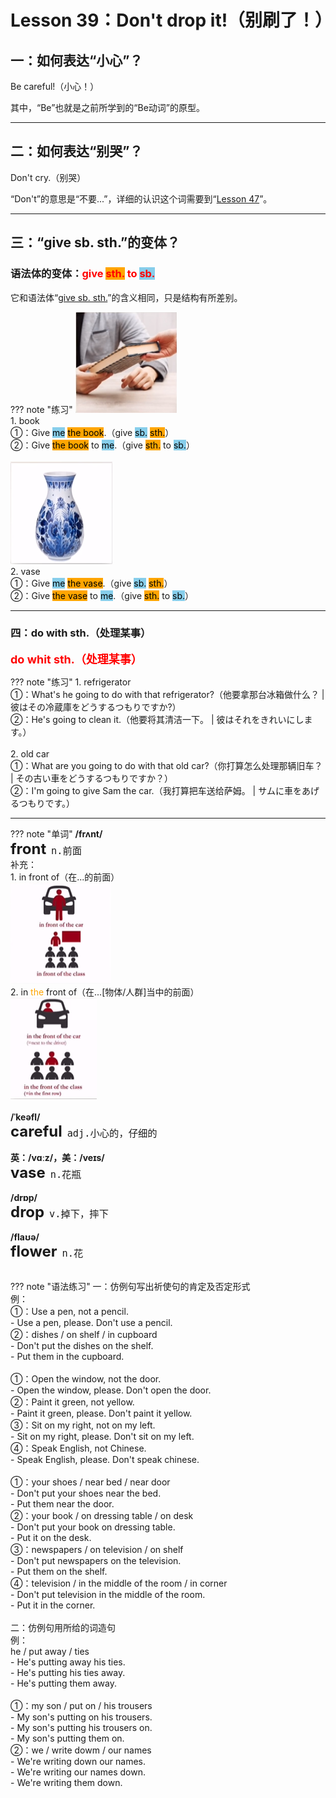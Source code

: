 # Lesson 39：Don't drop it!（别刷了！）


## 一：如何表达“小心”？

Be careful!（小心！）

其中，“Be”也就是之前所学到的“Be动词”的原型。


---
## 二：如何表达“别哭”？

Don't cry.（别哭）

“Don't”的意思是“不要...”，详细的认识这个词需要到“[Lesson 47](./Lesson-47.md)”。


---
## 三：“give sb. sth.”的变体？

### 语法体的变体：<font color=red>give <font style="background-color: orange">sth.</font> to <font style="background-color: skyblue">sb.</font></font>

它和语法体“[give sb. sth.](./Lesson-21.md#give-sb-sth)”的含义相同，只是结构有所差别。

??? note "练习"
    ![](../img/Frist/Lesson-39/Lesson-39_03.png)<br>
    1. book<br>
    ①：Give <font style="background-color: skyblue" color=black>me</font> <font style="background-color: orange" color=black>the book</font>.（give <font style="background-color: skyblue" color=black>sb.</font> <font style="background-color: orange" color=black>sth.</font>）<br>
    ②：Give <font style="background-color: orange" color=black>the book</font> to <font style="background-color: skyblue" color=black>me</font>.（give <font style="background-color: orange" color=black>sth.</font> to <font style="background-color: skyblue" color=black>sb.</font>）<br>
    <br>
    ![](../img/Frist/Lesson-39/Lesson-39_04.png)<br>
    2. vase<br>
    ①：Give <font style="background-color: skyblue" color=black>me</font> <font style="background-color: orange" color=black>the vase</font>.（give <font style="background-color: skyblue" color=black>sb.</font> <font style="background-color: orange" color=black>sth.</font>）<br>
    ②：Give <font style="background-color: orange" color=black>the vase</font> to <font style="background-color: skyblue" color=black>me</font>.（give <font style="background-color: orange" color=black>sth.</font> to <font style="background-color: skyblue" color=black>sb.</font>）<br>


---
### 四：do with sth.（处理某事）

<font color=red size=4>**do whit sth.（处理某事）**</font>

??? note "练习"
    1. refrigerator<br>
    ①：What's he going to do with that refrigerator?（他要拿那台冰箱做什么？ | 彼はその冷蔵庫をどうするつもりですか?）<br>
    ②：He's going to clean it.（他要将其清洁一下。 | 彼はそれをきれいにします。）<br>
    <br>
    2. old car<br>
    ①：What are you going to do with that old car?（你打算怎么处理那辆旧车？ | その古い車をどうするつもりですか？）<br>
    ②：I'm going to give Sam the car.（我打算把车送给萨姆。 | サムに車をあげるつもりです。）<br>


---
??? note "单词"
    **/frʌnt/**<br>
    <font size=5>**front**</font>&nbsp;&nbsp;<font size=4>`n.前面`</font><br>
    补充：<br>
    1. in front of（在...的前面）<br>
    ![](../img/Frist/Lesson-39/Lesson-39_01.png)<br>
    2. in <font color=orange>the</font> front of（在...[物体/人群]当中的前面）<br>
    ![](../img/Frist/Lesson-39/Lesson-39_02.png)<br>
    <br>
    **/ˈkeəfl/**<br>
    <font size=5>**careful**</font>&nbsp;&nbsp;<font size=4>`adj.小心的，仔细的`</font><br>
    <br>
    **英：/vɑːz/，美：/veɪs/**<br>
    <font size=5>**vase**</font>&nbsp;&nbsp;<font size=4>`n.花瓶`</font><br>
    <br>
    **/drɒp/**<br>
    <font size=5>**drop**</font>&nbsp;&nbsp;<font size=4>`v.掉下，摔下`</font><br>
    <br>
    **/flaʊə/**<br>
    <font size=5>**flower**</font>&nbsp;&nbsp;<font size=4>`n.花`</font><br>
    <br>


??? note "语法练习"
    一：仿例句写出祈使句的肯定及否定形式<br>
    例：<br>
    ①：Use a pen, not a pencil.<br>
    - Use a pen, please. Don't use a pencil.<br>
    ②：dishes / on shelf / in cupboard<br>
    - Don't put the dishes on the shelf.<br>
    - Put them in the cupboard.<br>
    <br>
    ①：Open the window, not the door.<br>
    - Open the window, please. Don't open the door.<br>
    ②：Paint it green, not yellow.<br>
    - Paint it green, please. Don't paint it yellow.<br>
    ③：Sit on my right, not on my left.<br>
    - Sit on my right, please. Don't sit on my left.<br>
    ④：Speak English, not Chinese.<br>
    - Speak English, please. Don't speak chinese.<br>
    <br>
    ①：your shoes / near bed / near door<br>
    - Don't put your shoes near the bed.<br>
    - Put them near the door.<br>
    ②：your book / on dressing table / on desk<br>
    - Don't put your book on dressing table.<br>
    - Put it on the desk.<br>
    ③：newspapers / on television / on shelf<br>
    - Don't put newspapers on the television.<br>
    - Put them on the shelf.<br>
    ④：television / in the middle of the room / in corner<br>
    - Don't put television in the middle of the room.<br>
    - Put it in the corner.<br>
    <br>
    二：仿例句用所给的词造句<br>
    例：<br>
    he / put away / ties<br>
    - He's putting away his ties.<br>
    - He's putting his ties away.<br>
    - He's putting them away.<br>
    <br>
    ①：my son / put on / his trousers<br>
    - My son's putting on his trousers.<br>
    - My son's putting his trousers on.<br>
    - My son's putting them on.<br>
    ②：we / write dowm / our names<br>
    - We're writing down our names.<br>
    - We're writing our names down.<br>
    - We're writing them down.<br>
    
